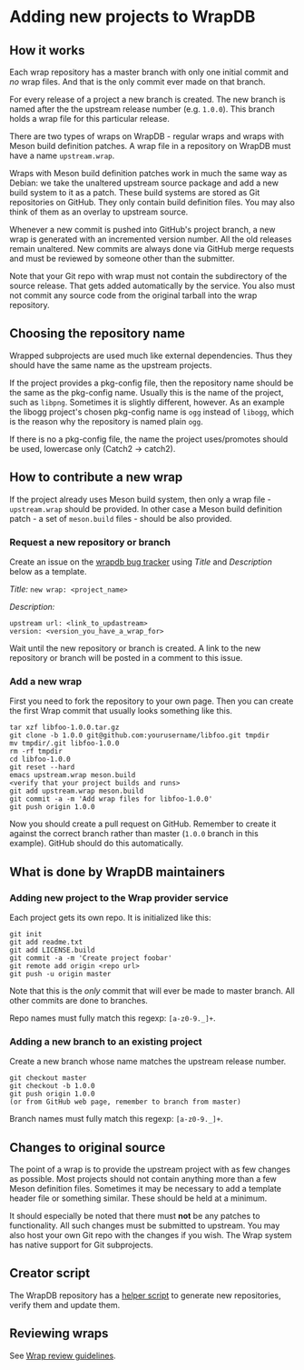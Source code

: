 # Adding new projects to WrapDB


## How it works

Each wrap repository has a master branch with only one initial commit and *no* wrap files.
And that is the only commit ever made on that branch.

For every release of a project a new branch is created. The new branch is named after the 
the upstream release number (e.g. `1.0.0`). This branch holds a wrap file for 
this particular release.

There are two types of wraps on WrapDB - regular wraps and wraps with Meson build
definition patches. A wrap file in a repository on WrapDB must have a name `upstream.wrap`.

Wraps with Meson build definition patches work in much the same way as Debian: we take the unaltered upstream source package and add a new build system to it as a patch. These build systems are stored as Git repositories on GitHub. They only contain build definition files. You may also think of them as an overlay to upstream source.

Whenever a new commit is pushed into GitHub's project branch, a new wrap is generated
with an incremented version number. All the old releases remain unaltered.
New commits are always done via GitHub merge requests and must be reviewed by
someone other than the submitter.

Note that your Git repo with wrap must not contain the subdirectory of the source
release. That gets added automatically by the service. You also must not commit 
any source code from the original tarball into the wrap repository.

## Choosing the repository name

Wrapped subprojects are used much like external dependencies. Thus
they should have the same name as the upstream projects. 

If the project provides a pkg-config file, then the repository name should be
the same as the pkg-config name. Usually this is the name of the
project, such as `libpng`. Sometimes it is slightly different,
however. As an example the libogg project's chosen pkg-config name is
`ogg` instead of `libogg`, which is the reason why the repository is
named plain `ogg`.

If there is no a pkg-config file, the name the project uses/promotes should be used, 
lowercase only (Catch2 -> catch2).

## How to contribute a new wrap

If the project already uses Meson build system, then only a wrap file - `upstream.wrap`
should be provided. In other case a Meson build definition patch - a set of `meson.build` 
files - should be also provided.

### Request a new repository or branch

Create an issue on the [wrapdb bug tracker](https://github.com/mesonbuild/wrapdb/issues)
using *Title* and *Description* below as a template.

*Title:* `new wrap: <project_name>`

*Description:*
```
upstream url: <link_to_updastream>
version: <version_you_have_a_wrap_for>
```

Wait until the new repository or branch is created. A link to the new repository or branch
will be posted in a comment to this issue.

### Add a new wrap

First you need to fork the repository to your own page.
Then you can create the first Wrap commit that usually looks something like this.

```
tar xzf libfoo-1.0.0.tar.gz
git clone -b 1.0.0 git@github.com:yourusername/libfoo.git tmpdir
mv tmpdir/.git libfoo-1.0.0
rm -rf tmpdir
cd libfoo-1.0.0
git reset --hard
emacs upstream.wrap meson.build
<verify that your project builds and runs>
git add upstream.wrap meson.build
git commit -a -m 'Add wrap files for libfoo-1.0.0'
git push origin 1.0.0
```

Now you should create a pull request on GitHub. Remember to create it against the 
correct branch rather than master (`1.0.0` branch in this example). GitHub should do 
this automatically.

## What is done by WrapDB maintainers

### Adding new project to the Wrap provider service

Each project gets its own repo. It is initialized like this:

```
git init
git add readme.txt
git add LICENSE.build
git commit -a -m 'Create project foobar'
git remote add origin <repo url>
git push -u origin master
```

Note that this is the *only* commit that will ever be made to master branch. All other commits are done to branches.

Repo names must fully match this regexp: `[a-z0-9._]+`.

### Adding a new branch to an existing project

Create a new branch whose name matches the upstream release number.

```
git checkout master
git checkout -b 1.0.0
git push origin 1.0.0
(or from GitHub web page, remember to branch from master)
```

Branch names must fully match this regexp: `[a-z0-9._]+`.

## Changes to original source

The point of a wrap is to provide the upstream project with as few
changes as possible. Most projects should not contain anything more
than a few Meson definition files. Sometimes it may be necessary to
add a template header file or something similar. These should be held
at a minimum.

It should especially be noted that there must **not** be any patches
to functionality. All such changes must be submitted to upstream. You
may also host your own Git repo with the changes if you wish. The Wrap
system has native support for Git subprojects.

## Creator script

The WrapDB repository has a
[helper script](https://github.com/mesonbuild/mesonwrap/blob/master/mesonwrap.py)
to generate new repositories, verify them and update them.

## Reviewing wraps

See [Wrap review guidelines](Wrap-review-guidelines.md).

